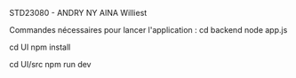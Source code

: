 STD23080 - ANDRY NY AINA Williest

Commandes nécessaires pour lancer l'application : 
cd backend
node app.js


cd UI
npm install

cd UI/src
npm run dev